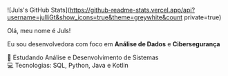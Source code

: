 ![Juls's GitHub Stats](https://github-readme-stats.vercel.app/api?username=julliGt&show_icons=true&theme=greywhite&count private=true)

Olá, meu nome é Juls!

Eu sou desenvolvedora com foco em **Análise de Dados** e **Cibersegurança**

🧠 Estudando Análise e Desenvolvimento de Sistemas  
💻 Tecnologias: SQL, Python, Java e Kotlin
